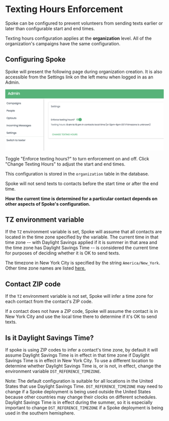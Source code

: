 # Texting Hours Enforcement

Spoke can be configured to prevent volunteers from sending texts earlier or later than configurable start and end times. 

Texting hours configuration applies at the **organization** level. All of the organization's campaigns have the same configuration.

## Configuring Spoke 

Spoke will present the following page during organization creation.  It is also accessible from the Settings link on the left menu when logged in as an Admin.

![a relative link](images/spoke_options.png "Spoke Texting Hours Configuration")

Toggle "Enforce texting hours?" to turn enforcement on and off.  Click "Change Texting Hours" to adjust the start and end times.

This configuration is stored in the `organization` table in the database.

Spoke will not send texts to contacts before the start time or after the end time.

**How the current time is determined for a particular contact depends on other aspects of Spoke's configuration.**

## TZ environment variable

If the `TZ` environment variable is set, Spoke will assume that all contacts are located in the time zone specified by the variable.  The current time in that time zone -- with Daylight Savings applied if it is summer in that area and the time zone has Daylight Savings Time -- is considered the current time for purposes of deciding whether it is OK to send texts.

The timezone in New York City is specified by the string `America/New_York`. Other time zone names are listed [here.](https://en.wikipedia.org/wiki/List_of_tz_database_time_zones)

## Contact ZIP code

If the `TZ` environment variable is not set, Spoke will infer a time zone for each contact from the contact's ZIP code.

If a contact does not have a ZIP code, Spoke will assume the contact is in New York City and use the local time there to determine if it's OK to send texts.

## Is it Daylight Savings Time?

If spoke is using ZIP codes to infer a contact's time zone, by default it will assume Daylight Savings Time is in effect in that time zone if Daylight Savings Time is in effect in New York City.  To use a different location to determine whether Daylight Savings Time is, or is not, in effect, change the environment variable `DST_REFERENCE_TIMEZONE`. 

Note: The default configuration is suitable for all locations in the United States that use Daylight Savings Time.  `DST_REFERENCE_TIMEZONE` may need to change if a Spoke deployment is being used outside the United States because other countries may change their clocks on different schedules. Daylight Savings Time is in effect during the summer, so it is especially important to change `DST_REFERENCE_TIMEZONE` if a Spoke deployment is being used in the southern hemisphere.
